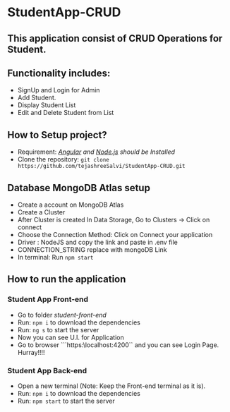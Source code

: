 # StudentApp-CRUD
## This application consist of CRUD Operations for Student.
## Functionality includes:
  - SignUp and Login for Admin
  - Add Student.
  - Display Student List
  - Edit and Delete Student from List
## How to Setup project?
- Requirement: *[Angular](https://cli.angular.io/) and [Node.js](https://nodejs.org/en/) should be Installed*
- Clone the repository:
```git clone https://github.com/tejashreeSalvi/StudentApp-CRUD.git```
## Database MongoDB Atlas setup
- Create a account on MongoDB Atlas
- Create a Cluster
- After Cluster is created In Data Storage, Go to Clusters -> Click on connect
- Choose the Connection Method: Click on Connect your application
- Driver : NodeJS and copy the link and paste in .env file
- CONNECTION_STRING replace with mongoDB Link
- In terminal: Run ```npm start``` 
## How to run the application
### Student App Front-end
- Go to folder *student-front-end*
- Run: ```npm i``` to download the dependencies
- Run: ```ng s``` to start the server
- Now you can see U.I. for Application
- Go to browser ```https:\\localhost:4200``  and you can see Login Page. Hurray!!!!
### Student App Back-end
- Open a new terminal (Note: Keep the Front-end terminal as it is).
- Run: ```npm i``` to download the dependencies
- Run: ```npm start``` to start the server
 
